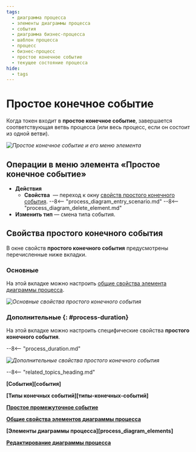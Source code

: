 ```yaml
---
tags:
  - диаграмма процесса
  - элементы диаграммы процесса
  - события
  - диаграмма бизнес-процесса
  - шаблон процесса
  - процесс
  - бизнес-процесс
  - простое конечное событие
  - текущее состояние процесса
hide:
  - tags
---
```


# Простое конечное событие

Когда токен входит в **простое конечное событие**, завершается соответствующая ветвь процесса (или весь процесс, если он состоит из одной ветви).

*![Простое конечное событие и его меню элемента](none_end_event.png)*

## Операции в меню элемента «Простое конечное событие»

- **Действия**
     - **Свойства** <i class="fa-light fa-gear"></i> — переход к окну [свойств простого конечного события](#свойства-простого-конечного-события).
    --8<-- "process_diagram_entry_scenario.md"
    --8<-- "process_diagram_delete_element.md"
- **Изменить тип** — смена типа события.

## Свойства простого конечного события

В  окне свойств **простого конечного события** предусмотрены перечисленные ниже вкладки.

### Основные

На этой вкладке можно настроить [общие свойства элемента диаграммы процесса](process_diagram_element_common_properties.md).

*![Основные свойства простого конечного события](none_end_event_general_properties.png)*

### Дополнительные {: #process-duration}

На этой вкладке можно настроить специфические свойства **простого конечного события**.

--8<-- "process_duration.md"

*![Дополнительные свойства простого конечного события](none_end_event_advanced_properties.png)*

--8<-- "related_topics_heading.md"

**[События][события]**

**[Типы конечных событий][типы-конечных-событий]**

**[Простое промежуточное событие](none_intermediate_event.md)**

**[Общие свойства элементов диаграммы процесса](process_diagram_element_common_properties.md)**

**[Элементы диаграммы процесса][process_diagram_elements]**

**[Редактирование диаграммы процесса](process_diagram_edit.md)**

